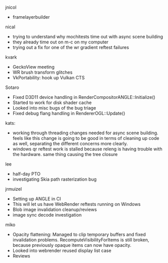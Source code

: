 jnicol
* framelayerbuilder

nical
* trying to understand why mochitests time out with async scene building
* they already time out on m-c on my computer
* trying out a fix for one of the wr gradient reftest failures

kvark
* GeckoView meeting
* WR brush transform glitches
* VkPortability: hook up Vulkan CTS

Sotaro
* Fixed D3D11 device handling in RenderCompositorANGLE::Initialize()
* Started to work for disk shader cache
* Looked into misc bugs of the bug triage
* Fixed debug flang handling in RendererOGL::Update()

kats:
* working through threading changes needed for async scene building. feels like this change is going to be good in terms of cleaning up code as well, separating the different concerns more clearly.
* windows qr reftest work is stalled because releng is having trouble with the hardware. same thing causing the tree closure

lee
* half-day PTO
* investigating Skia path rasterization bug

jrmuizel
* Setting up ANGLE in CI
* This will let us have WebRender reftests running on Windows
* Blob image invalidation cleanup/reviews
* image sync decode investigation

miko
* Opacity flattening: Managed to clip temporary buffers and fixed invalidation problems. RecomputeVisibilityForItems is still broken, because previously opaque items can now have opacity.
* Looked into webrender reused display list case
* Reviews
